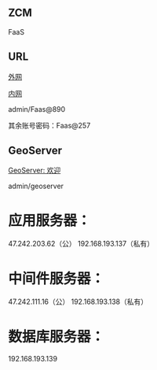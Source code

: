 
## ZCM

FaaS

## URL

[外网](https://47.242.203.62/oss/)

[内网](https://192.168.193.137/oss/)

admin/Faas\@890

其余账号密码：Faas\@257

## GeoServer

[GeoServer: 欢迎](http://192.168.193.139:8089/geoserver/web/)

admin/geoserver

# 应用服务器：

47.242.203.62（公）
192.168.193.137（私有）

# 中间件服务器：

47.242.111.16（公）
192.168.193.138（私有）

# 数据库服务器：

192.168.193.139
